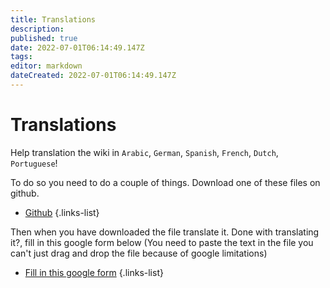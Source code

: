 ```yaml
---
title: Translations
description: 
published: true
date: 2022-07-01T06:14:49.147Z
tags: 
editor: markdown
dateCreated: 2022-07-01T06:14:49.147Z
---
```


# Translations
Help translation the wiki in `Arabic`, `German`, `Spanish`, `French`, `Dutch`, `Portuguese`!

To do so you need to do a couple of things.
Download one of these files on github.

* [Github](https://github.com/Daan-Tutorials/wiki-translations)
{.links-list}

Then when you have downloaded the file translate it.
Done with translating it?, fill in this google form below
(You need to paste the text in the file you can't just drag and drop the file because of google limitations)

* [Fill in this google form](https://docs.google.com/forms/d/e/1FAIpQLSdZJHXRKtUwFVfNfjObUEnG6KTJO78YPnUBNJ3oeS8u6Eje8Q/viewform)
{.links-list}

